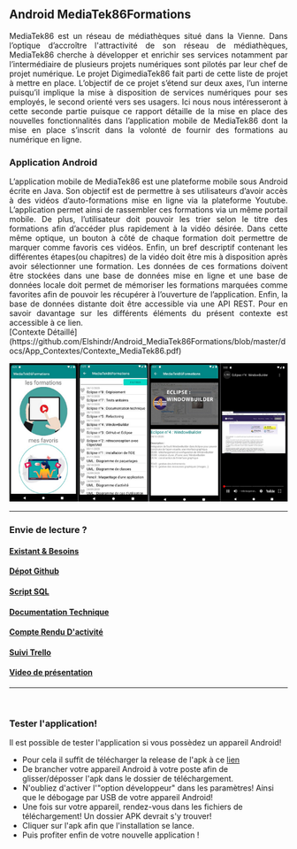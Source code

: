 
## Android MediaTek86Formations    
<div align = "justify">
MediaTek86 est un réseau de médiathèques situé dans la Vienne. Dans l’optique d’accroître l'attractivité de son réseau de médiathèques, MediaTek86 cherche à développer et enrichir ses services notamment par l’intermédiaire de plusieurs projets numériques sont pilotés par leur chef de projet numérique. Le projet DigimediaTek86 fait parti de cette liste de projet à mettre en place. L’objectif de ce projet s’étend sur deux axes, l’un interne puisqu’il implique la mise à disposition de services numériques pour ses employés, le second orienté vers ses usagers. Ici nous nous intéresseront à cette seconde partie puisque ce rapport détaille de la mise en place des nouvelles fonctionnalités dans l’application mobile de MediaTek86 dont la mise en place s’inscrit dans la volonté de fournir des formations au numérique en ligne.
</div>

### Application Android
<div align = "justify">
L’application mobile de MediaTek86 est une plateforme mobile sous Android écrite en Java. Son objectif est de permettre à ses utilisateurs d’avoir accès à des vidéos d’auto-formations mise en ligne via la plateforme Youtube. L’application permet ainsi de rassembler ces formations via un même portail mobile. De plus, l’utilisateur doit pouvoir les trier selon le titre des formations afin d’accéder plus rapidement à la vidéo désirée. Dans cette même optique, un bouton à côté de chaque formation doit permettre de marquer comme favoris ces vidéos. Enfin, un bref descriptif contenant les différentes étapes(ou chapitres) de la vidéo doit être mis à disposition après avoir sélectionner une formation. Les données de ces formations doivent être stockées dans une base de données mise en ligne et une base de données locale doit permet de mémoriser les formations marquées comme favorites afin de pouvoir les récupérer à l’ouverture de l’application. Enfin, la base de données distante doit être accessible via une API REST. Pour en savoir davantage sur les différents éléments du présent contexte est accessible à ce lien. </div> [Contexte Détaillé](https://github.com/Elshindr/Android_MediaTek86Formations/blob/master/docs/App_Contextes/Contexte_MediaTek86.pdf)
<p align="center">
  <img src="https://github.com/Elshindr/Android_MediaTek86Formations/blob/master/docs/ressources/ImagesApplication.PNG" alt="Visuel de l'application"/>
</p>
<hr/>

### Envie de lecture ?

#### [Existant & Besoins](https://github.com/Elshindr/Android_MediaTek86Formations/blob/master/docs/App_Contextes/DossierDocumentaire_Existant.pdf)    

#### [Dépot Github](https://github.com/Elshindr/Android_MediaTek86Formations)

#### [Script SQL](https://github.com/Elshindr/Android_MediaTek86Formations/blob/master/docs/App_Contextes/script_sql_mediatek86formations.zip)

#### [Documentation Technique](https://elshindr.github.io/Android_MediaTek86Formations/docTech/html/index.html)

#### [Compte Rendu D'activité](https://github.com/Elshindr/Android_MediaTek86Formations/blob/master/docs/Rapport_AndroidMediatekFormations.pdf)

#### [Suivi Trello](https://trello.com/b/zhxxvFMG/androidmediatek)

#### [Video de présentation](https://elshindr.github.io/Android_MediaTek86Formations/ressources/Video-IntroductionApplication.html)

<hr/><br/>


### Tester l'application!

Il est possible de tester l'application si vous possèdez un appareil Android!
- Pour cela il suffit de télécharger la release de l'apk à ce [lien](https://github.com/Elshindr/Android_MediaTek86Formations/releases/tag/Apk_AndroidMediaTek)
- De brancher votre appareil Android à votre poste afin de glisser/déposser l'apk dans le dossier de téléchargement.
- N'oubliez d'activer l'"option développeur" dans les paramètres! Ainsi que le débogage par USB de votre appareil Android!
- Une fois sur votre appareil, rendez-vous dans les fichiers de téléchargement! Un dossier APK devrait s'y trouver!
- Cliquer sur l'apk afin que l'installation se lance.
- Puis profiter enfin de votre nouvelle application !


   
